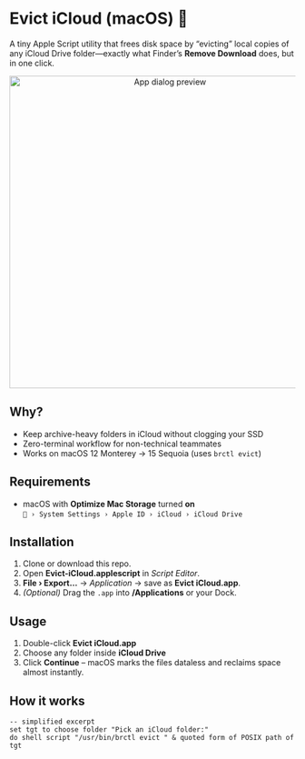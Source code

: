 # Evict iCloud (macOS) 🚀

A tiny Apple Script utility that frees disk space by “evicting” local copies of any iCloud Drive folder—exactly what Finder’s **Remove Download** does, but in one click.

<p align="center">
  <img src="docs/screenshot.png" alt="App dialog preview" width="550">
</p>

## Why?

* Keep archive-heavy folders in iCloud without clogging your SSD  
* Zero-terminal workflow for non-technical teammates  
* Works on macOS 12 Monterey → 15 Sequoia (uses `brctl evict`)

## Requirements

* macOS with **Optimize Mac Storage** turned **on**  
  ` › System Settings › Apple ID › iCloud › iCloud Drive`

## Installation

1. Clone or download this repo.  
2. Open **Evict-iCloud.applescript** in *Script Editor*.  
3. **File › Export…** → *Application* → save as **Evict iCloud.app**.  
4. *(Optional)* Drag the `.app` into **/Applications** or your Dock.

## Usage

1. Double-click **Evict iCloud.app**  
2. Choose any folder inside **iCloud Drive**  
3. Click **Continue** – macOS marks the files dataless and reclaims
   space almost instantly.

## How it works

```applescript
-- simplified excerpt
set tgt to choose folder "Pick an iCloud folder:"
do shell script "/usr/bin/brctl evict " & quoted form of POSIX path of tgt
